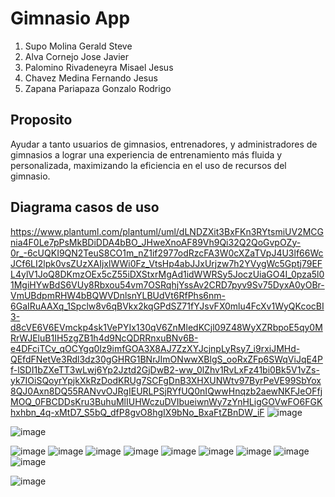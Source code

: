 # Gimnasio App

1. Supo Molina Gerald Steve
1. Alva Cornejo Jose Javier
1. Palomino Rivadeneyra Misael Jesus
1. Chavez Medina Fernando Jesus
1. Zapana Pariapaza Gonzalo Rodrigo

## Proposito

Ayudar a tanto usuarios de gimnasios, entrenadores, y administradores de gimnasios a lograr una experiencia de entrenamiento
más fluida y personalizada, maximizando la eficiencia en el uso de
recursos del gimnasio.

## Diagrama casos de uso 
https://www.plantuml.com/plantuml/uml/dLNDZXit3BxFKn3RYtsmiUV2MCGnia4F0Le7pPsMkBDiDDA4bBO_JHweXnoAF89Vh9Qi32Q2QoGvpOZy-0r_-6cUQKI9QN2TeuS8CO1m_nZ1if2977odRzcFA3W0cXZaTVpJ4U3lf66WcJCf6LI2lpk0vsZUzXAIjxlWWi0Fz_VtsHp4abJJxUrjzw7h2YVygWc5Gptj79EFL4ylV1JoQ8DKmzOEx5cZ55iDXStxrMgAd1idWWRSy5JoczUiaGO4I_0pza5l01MgiHYwBdS6VUy8Rbxou54vm7OSRqhjYssAv2CRD7pyv9Sv75DyxA0yOBr-VmUBdpmRHW4bBQWVDnlsnYLBUdVt6RfPhs6nm-6GaIRuAAXq_1Spclw8v6qBVkx2kqGPdSZ71fYJsvFX0mlu4FcXv1WyQKcocBI3-d8cVE6V6EVmckp4sk1VePYIx130qV6ZnMledKCjl09Z48WyXZRbpoE5qy0MRrWJEluB1IH5zgZB1h4d9NcQDRRnxuBNv6B-e4DFciTCv_qOCYgq0Iz9imfGOA3X8AJ7ZzXYJcjnpLyRsy7_i9rxiJMHd-QEfdFNetVe3Rdl3dz30gGHRG1BNrJImONwwXBlgS_ooRxZFp6SWqViJqE4Pf-lSDI1bZXeTT3wLwj6Yp2Jztd2GjDwB2-ww_0lZhv1RvLxFz41bi0Bk5V1vZs-yk7IOiSQoyrYpjkXkRzDodKRUg7SCFgDnB3XHXUNWtv97ByrPeVE99SbYox8QJ0Axn8DQ55RANvvOJRgIEURLPSjRYfUQ0nIQwwHnqzb2aewNKFJeOFfjMOQ_0FBCDDsKru3BuhuMlIUHWczuDVIbueiwnWy7zYnHLigGOVwFO6FGKhxhbn_4q-xMtD7_S5bQ_dfP8gvO8hgIX9bNo_BxaFtZBnDW_iF
![image](./assets/modelo_casos_uso.png)

![image](https://github.com/user-attachments/assets/69462cb0-e1b8-4ef0-8be7-0fe12818f62f)

![image](./assets/Presentation.png)
![image](./assets/Servicios.png)
![image](./assets/Dominio.png)
![image](./assets/Membresias.png)
![image](./assets/Usuarios.png)
![image](./assets/Notificaciones.png)
![image](./assets/Sesiones.png)
![image](./assets/PlanesEntrenamiento.png)
![image](./assets/Repositorio.png)

![image](https://github.com/user-attachments/assets/a330ed80-678e-4e63-b592-dff888c67bf5)
